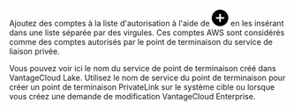 Ajoutez des comptes à la liste d'autorisation à l'aide de ![""](Images/ebt1659745488877.svg) en les insérant dans une liste séparée par des virgules. Ces comptes AWS sont considérés comme des comptes autorisés par le point de terminaison du service de liaison privée.

Vous pouvez voir ici le nom du service de point de terminaison créé dans VantageCloud Lake. Utilisez le nom de service du point de terminaison pour créer un point de terminaison PrivateLink sur le système cible ou lorsque vous créez une demande de modification VantageCloud Enterprise.
